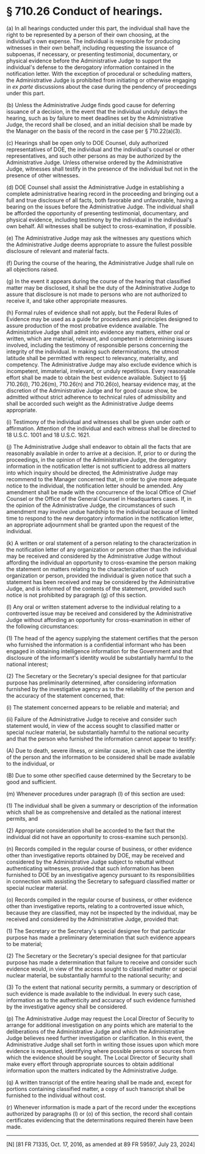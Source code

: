 # § 710.26   Conduct of hearings.

(a) In all hearings conducted under this part, the individual shall have the right to be represented by a person of their own choosing, at the individual's own expense. The individual is responsible for producing witnesses in their own behalf, including requesting the issuance of subpoenas, if necessary, or presenting testimonial, documentary, or physical evidence before the Administrative Judge to support the individual's defense to the derogatory information contained in the notification letter. With the exception of procedural or scheduling matters, the Administrative Judge is prohibited from initiating or otherwise engaging in *ex parte* discussions about the case during the pendency of proceedings under this part.


(b) Unless the Administrative Judge finds good cause for deferring issuance of a decision, in the event that the individual unduly delays the hearing, such as by failure to meet deadlines set by the Administrative Judge, the record shall be closed, and an initial decision shall be made by the Manager on the basis of the record in the case per § 710.22(a)(3).


(c) Hearings shall be open only to DOE Counsel, duly authorized representatives of DOE, the individual and the individual's counsel or other representatives, and such other persons as may be authorized by the Administrative Judge. Unless otherwise ordered by the Administrative Judge, witnesses shall testify in the presence of the individual but not in the presence of other witnesses.


(d) DOE Counsel shall assist the Administrative Judge in establishing a complete administrative hearing record in the proceeding and bringing out a full and true disclosure of all facts, both favorable and unfavorable, having a bearing on the issues before the Administrative Judge. The individual shall be afforded the opportunity of presenting testimonial, documentary, and physical evidence, including testimony by the individual in the individual's own behalf. All witnesses shall be subject to cross-examination, if possible.




(e) The Administrative Judge may ask the witnesses any questions which the Administrative Judge deems appropriate to assure the fullest possible disclosure of relevant and material facts.


(f) During the course of the hearing, the Administrative Judge shall rule on all objections raised.


(g) In the event it appears during the course of the hearing that classified matter may be disclosed, it shall be the duty of the Administrative Judge to assure that disclosure is not made to persons who are not authorized to receive it, and take other appropriate measures.


(h) Formal rules of evidence shall not apply, but the Federal Rules of Evidence may be used as a guide for procedures and principles designed to assure production of the most probative evidence available. The Administrative Judge shall admit into evidence any matters, either oral or written, which are material, relevant, and competent in determining issues involved, including the testimony of responsible persons concerning the integrity of the individual. In making such determinations, the utmost latitude shall be permitted with respect to relevancy, materiality, and competency. The Administrative Judge may also exclude evidence which is incompetent, immaterial, irrelevant, or unduly repetitious. Every reasonable effort shall be made to obtain the best evidence available. Subject to §§ 710.26(l), 710.26(m), 710.26(n) and 710.26(o), hearsay evidence may, at the discretion of the Administrative Judge and for good cause show, be admitted without strict adherence to technical rules of admissibility and shall be accorded such weight as the Administrative Judge deems appropriate.


(i) Testimony of the individual and witnesses shall be given under oath or affirmation. Attention of the individual and each witness shall be directed to 18 U.S.C. 1001 and 18 U.S.C. 1621.


(j) The Administrative Judge shall endeavor to obtain all the facts that are reasonably available in order to arrive at a decision. If, prior to or during the proceedings, in the opinion of the Administrative Judge, the derogatory information in the notification letter is not sufficient to address all matters into which inquiry should be directed, the Administrative Judge may recommend to the Manager concerned that, in order to give more adequate notice to the individual, the notification letter should be amended. Any amendment shall be made with the concurrence of the local Office of Chief Counsel or the Office of the General Counsel in Headquarters cases. If, in the opinion of the Administrative Judge, the circumstances of such amendment may involve undue hardship to the individual because of limited time to respond to the new derogatory information in the notification letter, an appropriate adjournment shall be granted upon the request of the individual.


(k) A written or oral statement of a person relating to the characterization in the notification letter of any organization or person other than the individual may be received and considered by the Administrative Judge without affording the individual an opportunity to cross-examine the person making the statement on matters relating to the characterization of such organization or person, provided the individual is given notice that such a statement has been received and may be considered by the Administrative Judge, and is informed of the contents of the statement, provided such notice is not prohibited by paragraph (g) of this section.


(l) Any oral or written statement adverse to the individual relating to a controverted issue may be received and considered by the Administrative Judge without affording an opportunity for cross-examination in either of the following circumstances:


(1) The head of the agency supplying the statement certifies that the person who furnished the information is a confidential informant who has been engaged in obtaining intelligence information for the Government and that disclosure of the informant's identity would be substantially harmful to the national interest;


(2) The Secretary or the Secretary's special designee for that particular purpose has preliminarily determined, after considering information furnished by the investigative agency as to the reliability of the person and the accuracy of the statement concerned, that:


(i) The statement concerned appears to be reliable and material; and


(ii) Failure of the Administrative Judge to receive and consider such statement would, in view of the access sought to classified matter or special nuclear material, be substantially harmful to the national security and that the person who furnished the information cannot appear to testify:


(A) Due to death, severe illness, or similar cause, in which case the identity of the person and the information to be considered shall be made available to the individual, or


(B) Due to some other specified cause determined by the Secretary to be good and sufficient.


(m) Whenever procedures under paragraph (l) of this section are used:


(1) The individual shall be given a summary or description of the information which shall be as comprehensive and detailed as the national interest permits, and


(2) Appropriate consideration shall be accorded to the fact that the individual did not have an opportunity to cross-examine such person(s).


(n) Records compiled in the regular course of business, or other evidence other than investigative reports obtained by DOE, may be received and considered by the Administrative Judge subject to rebuttal without authenticating witnesses, provided that such information has been furnished to DOE by an investigative agency pursuant to its responsibilities in connection with assisting the Secretary to safeguard classified matter or special nuclear material.


(o) Records compiled in the regular course of business, or other evidence other than investigative reports, relating to a controverted issue which, because they are classified, may not be inspected by the individual, may be received and considered by the Administrative Judge, provided that:


(1) The Secretary or the Secretary's special designee for that particular purpose has made a preliminary determination that such evidence appears to be material;


(2) The Secretary or the Secretary's special designee for that particular purpose has made a determination that failure to receive and consider such evidence would, in view of the access sought to classified matter or special nuclear material, be substantially harmful to the national security; and


(3) To the extent that national security permits, a summary or description of such evidence is made available to the individual. In every such case, information as to the authenticity and accuracy of such evidence furnished by the investigative agency shall be considered.


(p) The Administrative Judge may request the Local Director of Security to arrange for additional investigation on any points which are material to the deliberations of the Administrative Judge and which the Administrative Judge believes need further investigation or clarification. In this event, the Administrative Judge shall set forth in writing those issues upon which more evidence is requested, identifying where possible persons or sources from which the evidence should be sought. The Local Director of Security shall make every effort through appropriate sources to obtain additional information upon the matters indicated by the Administrative Judge.


(q) A written transcript of the entire hearing shall be made and, except for portions containing classified matter, a copy of such transcript shall be furnished to the individual without cost.


(r) Whenever information is made a part of the record under the exceptions authorized by paragraphs (l) or (o) of this section, the record shall contain certificates evidencing that the determinations required therein have been made.



---

[N] [81 FR 71335, Oct. 17, 2016, as amended at 89 FR 59597, July 23, 2024]







